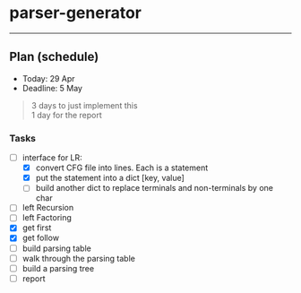 # parser-generator

---

## Plan (schedule)
* Today: 29 Apr
* Deadline: 5 May

> 3 days to just implement this<br>
> 1 day for the report

### Tasks
* [ ] interface for LR:
  * [x] convert CFG file into lines. Each is a statement
  * [x] put the statement into a dict [key, value]
  * [ ] build another dict to replace terminals and non-terminals by one char
* [ ] left Recursion
* [ ] left Factoring
* [X] get first
* [X] get follow
* [ ] build parsing table
* [ ] walk through the parsing table
* [ ] build a parsing tree
* [ ] report
